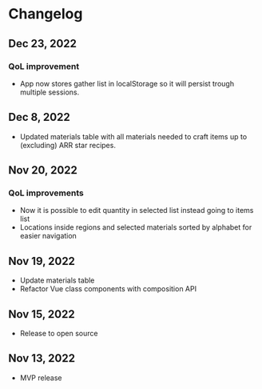 # Changelog

## Dec 23, 2022
### QoL improvement

- App now stores gather list in localStorage so it will persist trough multiple sessions.

## Dec 8, 2022

- Updated materials table with all materials needed to craft items up to (excluding) ARR star recipes. 

## Nov 20, 2022
### QoL improvements

- Now it is possible to edit quantity in selected list instead going to items list
- Locations inside regions and selected materials sorted by alphabet for easier navigation

## Nov 19, 2022

- Update materials table
- Refactor Vue class components with composition API

## Nov 15, 2022

- Release to open source

## Nov 13, 2022

- MVP release
